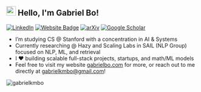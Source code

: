 ##  <img src="https://media.giphy.com/media/hvRJCLFzcasrR4ia7z/giphy.gif" width="25"> Hello, I'm Gabriel Bo!
[![LinkedIn](https://img.shields.io/badge/-LinkedIn-05122A?style=flat-square&logo=linkedin&logoColor=white&link=https://www.linkedin.com/in/gabriel-bo/)](https://www.linkedin.com/in/gabriel-bo/)
[![Website Badge](https://img.shields.io/badge/-gabrielbo.com-05122A?style=flat-square&logo=Google-Chrome&logoColor=white&link=https://gabrielbo.com)](https://gabrielbo.com)
[![arXiv](https://img.shields.io/badge/-arXiv-05122A?style=flat-square&logo=arxiv&logoColor=white&link=https://arxiv.org/a/bo_g_3.html)](https://arxiv.org/a/bo_g_3.html)
[![Google Scholar](https://img.shields.io/badge/-Google%20Scholar-05122A?style=flat-square&logo=google-scholar&logoColor=white&link=https://scholar.google.com/citations?user=yqsNze0AAAAJ&hl=en)](https://scholar.google.com/citations?user=yqsNze0AAAAJ&hl=en)



- I’m studying CS @ Stanford with a concentration in AI & Systems
- Currently researching @ Hazy and Scaling Labs in SAIL (NLP Group) focused on NLP, ML, and retrieval
- I ❤️ building scalable full-stack projects, startups, and math/ML models
- Feel free to visit my website [gabrielbo.com](https://gabrielbo.com) for more, or reach out to me directly at gabrielkmbo@gmail.com!

<p><img align="left" src="https://github-readme-stats.vercel.app/api/top-langs?username=gabrielkmbo&show_icons=true&locale=en&layout=compact" alt="gabrielkmbo" /></p>
